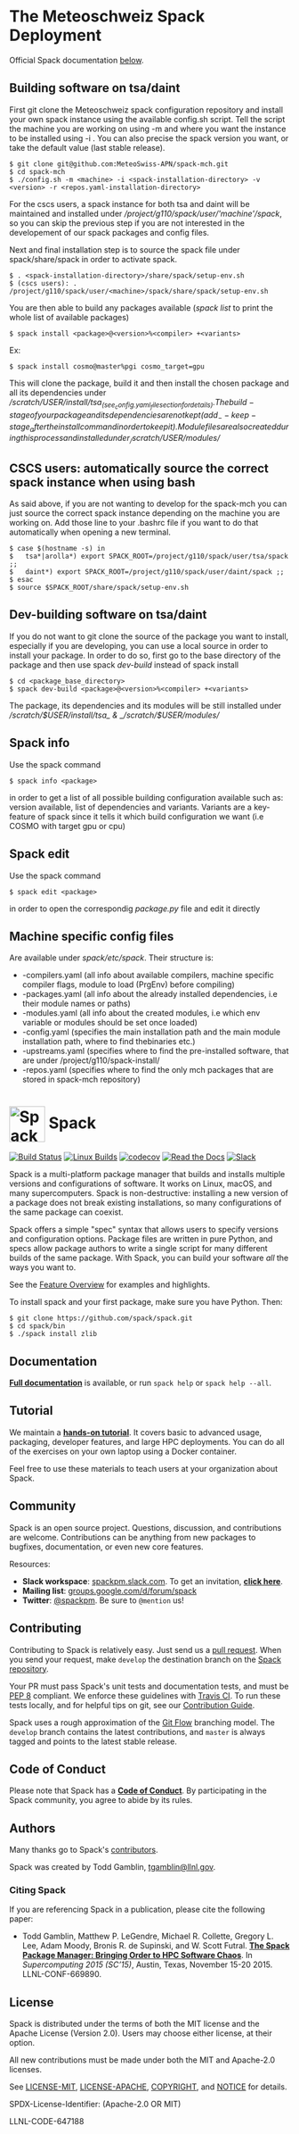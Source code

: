 # The Meteoschweiz Spack Deployment

Official Spack documentation [below](#-spack).

## Building software on tsa/daint

First git clone the Meteoschweiz spack configuration repository and install your own spack instance using the available config.sh script. Tell the script the machine you are working on using -m <machine> and where you want the instance to be installed using -i <spack-installation-directory>. You can also precise the spack version you want, or take the default value (last stable release).

    $ git clone git@github.com:MeteoSwiss-APN/spack-mch.git
    $ cd spack-mch
    $ ./config.sh -m <machine> -i <spack-installation-directory> -v <version> -r <repos.yaml-installation-directory>

For the cscs users, a spack instance for both tsa and daint will be maintained and installed under _/project/g110/spack/user/'machine'/spack_, so you can skip the previous step if you are not interested in the developement of our spack packages and config files.
	
Next and final installation step is to source the spack file under spack/share/spack in order to activate spack.

    $ . <spack-installation-directory>/share/spack/setup-env.sh
    $ (cscs users): . /project/g110/spack/user/<machine>/spack/share/spack/setup-env.sh
    
You are then able to build any packages available (_spack list_ to print the whole list of available packages)

    $ spack install <package>@<version>%<compiler> +<variants>
 
Ex:
    
    $ spack install cosmo@master%pgi cosmo_target=gpu
    

This will clone the package, build it and then install the chosen package and all its dependencies under _/scratch/$USER/install/tsa_ (see _config.yaml_ file section for details). The build-stage of your package and its dependencies are not kept (add _--keep-stage_ after the install command in order to keep it). Module files are also created during this process and installed under _/scratch/$USER/modules/_

## CSCS users: automatically source the correct spack instance when using bash

As said above, if you are not wanting to develop for the spack-mch you can just source the correct spack instance depending on the machine you are working on. Add those line to your .bashrc file if you want to do that automatically when opening a new terminal.

	$ case $(hostname -s) in
	$ 	tsa*|arolla*) export SPACK_ROOT=/project/g110/spack/user/tsa/spack ;;
	$ 	daint*) export SPACK_ROOT=/project/g110/spack/user/daint/spack ;;
	$ esac
	$ source $SPACK_ROOT/share/spack/setup-env.sh

## Dev-building software on tsa/daint

If you do not want to git clone the source of the package you want to install, especially if you are developing, you can use a local source in order to install your package. In order to do so, first go to the base directory of the package and then use spack _dev-build_ instead of spack install 
    
    $ cd <package_base_directory>
    $ spack dev-build <package>@<version>%<compiler> +<variants>
    
The package, its dependencies and its modules will be still installed under _/scratch/$USER/install/tsa_ & _/scratch/$USER/modules/_

## Spack info

Use the spack command

    $ spack info <package>
    
in order to get a list of all possible building configuration available such as: version available, list of dependencies and variants. Variants are a key-feature of spack since it tells it which build configuration we want (i.e COSMO with target gpu or cpu)

## Spack edit

Use the spack command

    $ spack edit <package>

in order to open the correspondig _package.py_ file and edit it directly

## Machine specific config files

Are available under _spack/etc/spack_. Their structure is:
<ul>
	<li>-compilers.yaml (all info about available compilers, machine specific compiler flags, module to load (PrgEnv) before compiling)</li>
	<li>-packages.yaml (all info about the already installed dependencies, i.e their module names or paths)</li>
	<li>-modules.yaml (all info about the created modules, i.e which env variable or modules should be set once loaded)</li>
	<li>-config.yaml (specifies the main installation path and the main module installation path, where to find thebinaries etc.)</li>
	<li>-upstreams.yaml (specifies where to find the pre-installed software, that are under /project/g110/spack-install/<machine> </li>
	<li>-repos.yaml (specifies where to find the only mch packages that are stored in spack-mch repository)</li>
</ul>


# <img src="https://cdn.rawgit.com/spack/spack/develop/share/spack/logo/spack-logo.svg" width="64" valign="middle" alt="Spack"/> Spack

[![Build Status](https://travis-ci.org/spack/spack.svg?branch=develop)](https://travis-ci.org/spack/spack)
[![Linux Builds](https://github.com/spack/spack/workflows/linux%20builds/badge.svg)](https://github.com/spack/spack/actions)
[![codecov](https://codecov.io/gh/spack/spack/branch/develop/graph/badge.svg)](https://codecov.io/gh/spack/spack)
[![Read the Docs](https://readthedocs.org/projects/spack/badge/?version=latest)](https://spack.readthedocs.io)
[![Slack](https://spackpm.herokuapp.com/badge.svg)](https://spackpm.herokuapp.com)

Spack is a multi-platform package manager that builds and installs
multiple versions and configurations of software. It works on Linux,
macOS, and many supercomputers. Spack is non-destructive: installing a
new version of a package does not break existing installations, so many
configurations of the same package can coexist.

Spack offers a simple "spec" syntax that allows users to specify versions
and configuration options. Package files are written in pure Python, and
specs allow package authors to write a single script for many different
builds of the same package.  With Spack, you can build your software
*all* the ways you want to.

See the
[Feature Overview](http://spack.readthedocs.io/en/latest/features.html)
for examples and highlights.

To install spack and your first package, make sure you have Python.
Then:

    $ git clone https://github.com/spack/spack.git
    $ cd spack/bin
    $ ./spack install zlib

Documentation
----------------

[**Full documentation**](http://spack.readthedocs.io/) is available, or
run `spack help` or `spack help --all`.

Tutorial
----------------

We maintain a
[**hands-on tutorial**](http://spack.readthedocs.io/en/latest/tutorial.html).
It covers basic to advanced usage, packaging, developer features, and large HPC
deployments.  You can do all of the exercises on your own laptop using a
Docker container.

Feel free to use these materials to teach users at your organization
about Spack.

Community
------------------------

Spack is an open source project.  Questions, discussion, and
contributions are welcome. Contributions can be anything from new
packages to bugfixes, documentation, or even new core features.

Resources:

* **Slack workspace**: [spackpm.slack.com](https://spackpm.slack.com).
  To get an invitation, [**click here**](https://spackpm.herokuapp.com).
* **Mailing list**: [groups.google.com/d/forum/spack](https://groups.google.com/d/forum/spack)
* **Twitter**: [@spackpm](https://twitter.com/spackpm). Be sure to
  `@mention` us!

Contributing
------------------------
Contributing to Spack is relatively easy.  Just send us a
[pull request](https://help.github.com/articles/using-pull-requests/).
When you send your request, make ``develop`` the destination branch on the
[Spack repository](https://github.com/spack/spack).

Your PR must pass Spack's unit tests and documentation tests, and must be
[PEP 8](https://www.python.org/dev/peps/pep-0008/) compliant.  We enforce
these guidelines with [Travis CI](https://travis-ci.org/spack/spack).  To
run these tests locally, and for helpful tips on git, see our
[Contribution Guide](http://spack.readthedocs.io/en/latest/contribution_guide.html).

Spack uses a rough approximation of the
[Git Flow](http://nvie.com/posts/a-successful-git-branching-model/)
branching model.  The ``develop`` branch contains the latest
contributions, and ``master`` is always tagged and points to the latest
stable release.

Code of Conduct
------------------------

Please note that Spack has a
[**Code of Conduct**](.github/CODE_OF_CONDUCT.md). By participating in
the Spack community, you agree to abide by its rules.

Authors
----------------
Many thanks go to Spack's [contributors](https://github.com/spack/spack/graphs/contributors).

Spack was created by Todd Gamblin, tgamblin@llnl.gov.

### Citing Spack

If you are referencing Spack in a publication, please cite the following paper:

 * Todd Gamblin, Matthew P. LeGendre, Michael R. Collette, Gregory L. Lee,
   Adam Moody, Bronis R. de Supinski, and W. Scott Futral.
   [**The Spack Package Manager: Bringing Order to HPC Software Chaos**](http://www.computer.org/csdl/proceedings/sc/2015/3723/00/2807623.pdf).
   In *Supercomputing 2015 (SC’15)*, Austin, Texas, November 15-20 2015. LLNL-CONF-669890.

License
----------------

Spack is distributed under the terms of both the MIT license and the
Apache License (Version 2.0). Users may choose either license, at their
option.

All new contributions must be made under both the MIT and Apache-2.0
licenses.

See [LICENSE-MIT](https://github.com/spack/spack/blob/develop/LICENSE-MIT),
[LICENSE-APACHE](https://github.com/spack/spack/blob/develop/LICENSE-APACHE),
[COPYRIGHT](https://github.com/spack/spack/blob/develop/COPYRIGHT), and
[NOTICE](https://github.com/spack/spack/blob/develop/NOTICE) for details.

SPDX-License-Identifier: (Apache-2.0 OR MIT)

LLNL-CODE-647188
